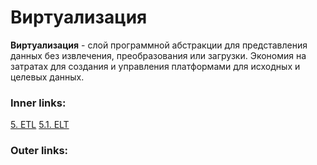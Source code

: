

# Виртуализация

**Виртуализация** - слой программной абстракции для представления данных без извлечения, преобразования или загрузки. 
Экономия на затратах для создания и управления платформами для исходных и целевых данных. 

### Inner links:
[5. ETL](2.%20Theory/Big%20Data/5.%20ETL.md)
[5.1. ELT](2.%20Theory/Big%20Data/5.1.%20ELT.md)

### Outer links: